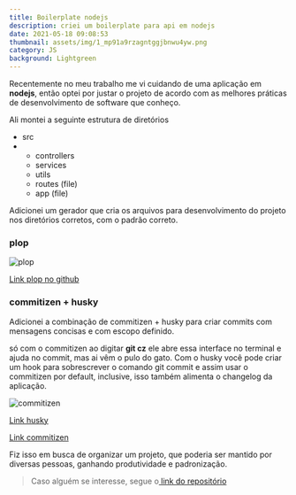 ```yaml
---
title: Boilerplate nodejs
description: criei um boilerplate para api em nodejs
date: 2021-05-18 09:08:53
thumbnail: assets/img/1_mp91a9rzagntggjbnwu4yw.png
category: JS
background: Lightgreen
---
```



Recentemente no meu trabalho me vi cuidando de uma aplicação em **nodejs**, então optei por justar o projeto de acordo com as melhores práticas de desenvolvimento de software que conheço.

Ali montei a seguinte estrutura de diretórios

* src
* * controllers
  * services
  * utils
  * routes (file)
  * app (file)

Adicionei  um gerador que cria os arquivos para desenvolvimento do projeto nos diretórios corretos, com o padrão correto.

### plop

![plop ](assets/img/plop.gif "plop")

[Link plop no github](https://github.com/plopjs/plop)

### commitizen + husky

Adicionei a combinação de commitizen + husky para criar commits com mensagens concisas e com escopo definido.

só com o commitizen ao digitar **git cz** ele abre essa interface no terminal e ajuda no commit, mas ai vêm o pulo do gato. Com o husky você pode criar um hook para sobrescrever o comando git commit e assim usar o commitizen por default, inclusive, isso também alimenta o changelog da aplicação.

![commitizen](assets/img/add-commit.png "commitizen")

[Link husky](https://typicode.github.io/husky/#/)

[Link commitizen](https://github.com/commitizen/cz-cli)

Fiz isso em busca de organizar um projeto, que poderia ser mantido por diversas pessoas, ganhando produtividade e padronização.

> Caso alguém se interesse, segue o[ link do repositório](https://github.com/Jorge-Bill/boilerplate-node)